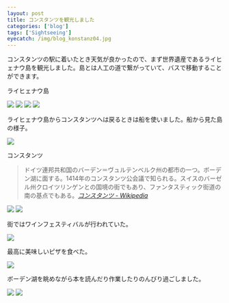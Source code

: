 ```yaml
---
layout: post
title: コンスタンツを観光しました
categories: ['blog']
tags: ['Sightseeing']
eyecatch: /img/blog_konstanz04.jpg
---
```


コンスタンツの駅に着いたとき天気が良かったので、まず世界遺産であるライヒェナウ島を観光しました。島とは人工の道で繋がっていて、バスで移動することができます。

<p class="injection-center">ライヒェナウ島</p>

<img src="/img/blog_konstanz01.jpg" class="image-on-frame image-fade">

<img src="/img/blog_konstanz02.jpg" class="image-on-frame image-fade">

<img src="/img/blog_konstanz03.jpg" class="image-on-frame image-fade">

<img src="/img/blog_konstanz04.jpg" class="image-on-frame image-fade">

ライヒェナウ島からコンスタンツへは戻るときは船を使いました。船から見た島の様子。

<img src="/img/blog_konstanz05.jpg" class="image-on-frame image-fade">

<p class="injection-center">コンスタンツ</p>

> ドイツ連邦共和国のバーデン＝ヴュルテンベルク州の都市の一つ。ボーデン湖に面する。1414年のコンスタンツ公会議で知られる。スイスのバーゼル州クロイツリンゲンとの国境の街でもあり、ファンタスティック街道の南の基点でもある。<cite>[コンスタンツ - Wikipedia](https://ja.wikipedia.org/wiki/%E3%82%B3%E3%83%B3%E3%82%B9%E3%82%BF%E3%83%B3%E3%83%84)</cite>

<img src="/img/blog_konstanz06.jpg" class="image-on-frame image-fade">

<img src="/img/blog_konstanz07.jpg" class="image-on-frame image-fade">

街ではワインフェスティバルが行われていた。

<img src="/img/blog_konstanz08.jpg" class="image-on-frame image-fade">

最高に美味しいピザを食べた。

<img src="/img/blog_konstanz09.jpg" class="image-on-frame image-fade">

ボーデン湖を眺めながら本を読んだり作業したりのんびり過ごしました。

<img src="/img/blog_konstanz10.jpg" class="image-on-frame image-fade">

<img src="/img/blog_konstanz11.jpg" class="image-on-frame image-fade">